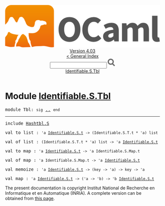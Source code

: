 <!-- ((! set title API !)) ((! set documentation !)) ((! set api !)) ((! set nobreadcrumb !)) -->
<div class="api"><header><nav class="toc brand"><a class="brand" href="https://ocaml.org/"><img src="colour-logo-gray.svg" class="svg" alt="OCaml"></a></nav><nav class="toc"><div class="toc_version"><a href="/docs" id="version-select">Version 4.03</a></div><a href="index.html">&lt; General Index</a><div class="api_search"><input type="text" name="apisearch" id="api_search" oninput="mySearch(false);" onkeypress="this.oninput();" onclick="this.oninput();" onpaste="this.oninput();">
<img src="search_icon.svg" alt="Search" class="svg" onclick="mySearch(false)"></div>
<div id="search_results"></div><div class="toc_title"><a href="#top">Identifiable.S.Tbl</a></div><ul></ul></nav></header>

<h1>Module <a href="type_Identifiable.S.Tbl.html">Identifiable.S.Tbl</a></h1>

<pre><span class="keyword">module</span> Tbl: <code class="code"><span class="keyword">sig</span></code> <a href="Identifiable.S.Tbl.html">..</a> <code class="code"><span class="keyword">end</span></code></pre><hr width="100%">

<pre><span class="keyword">include</span> <a href="Hashtbl.S.html">Hashtbl.S</a></pre>

<pre><span id="VALto_list"><span class="keyword">val</span> to_list</span> : <code class="type">'a <a href="Identifiable.S.html#TYPEt">Identifiable.S.t</a> -&gt; (Identifiable.S.T.t * 'a) list</code></pre>
<pre><span id="VALof_list"><span class="keyword">val</span> of_list</span> : <code class="type">(Identifiable.S.T.t * 'a) list -&gt; 'a <a href="Identifiable.S.html#TYPEt">Identifiable.S.t</a></code></pre>
<pre><span id="VALto_map"><span class="keyword">val</span> to_map</span> : <code class="type">'a <a href="Identifiable.S.html#TYPEt">Identifiable.S.t</a> -&gt; 'a Identifiable.S.Map.t</code></pre>
<pre><span id="VALof_map"><span class="keyword">val</span> of_map</span> : <code class="type">'a Identifiable.S.Map.t -&gt; 'a <a href="Identifiable.S.html#TYPEt">Identifiable.S.t</a></code></pre>
<pre><span id="VALmemoize"><span class="keyword">val</span> memoize</span> : <code class="type">'a <a href="Identifiable.S.html#TYPEt">Identifiable.S.t</a> -&gt; (key -&gt; 'a) -&gt; key -&gt; 'a</code></pre>
<pre><span id="VALmap"><span class="keyword">val</span> map</span> : <code class="type">'a <a href="Identifiable.S.html#TYPEt">Identifiable.S.t</a> -&gt; ('a -&gt; 'b) -&gt; 'b <a href="Identifiable.S.html#TYPEt">Identifiable.S.t</a></code></pre><div class="copyright">The present documentation is copyright Institut National de Recherche en Informatique et en Automatique (INRIA). A complete version can be obtained from <a href="http://caml.inria.fr/pub/docs/manual-ocaml/">this page</a>.</div></div>